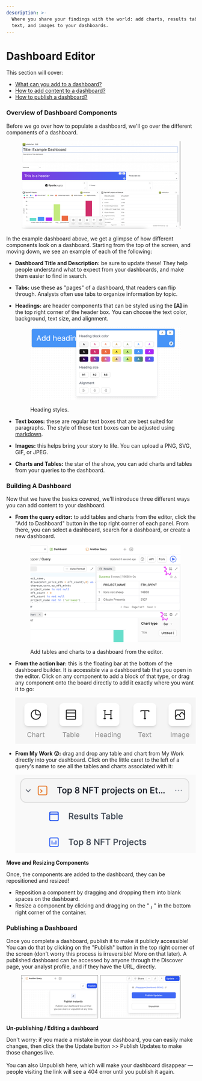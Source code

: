 ```yaml
---
description: >-
  Where you share your findings with the world: add charts, results tables,
  text, and images to your dashboards.
---
```


# Dashboard Editor

This section will cover:

* [What can you add to a dashboard?](dashboard-editor.md#overview-of-dashboard-components)
* [How to add content to a dashboard?](dashboard-editor.md#building-a-dashboard)
* [How to publish a dashboard?](dashboard-editor.md#publishing-a-dashboard)

### Overview of Dashboard Components

Before we go over how to populate a dashboard, we'll go over the different components of a dashboard.&#x20;

<figure><img src="../../../.gitbook/assets/Screenshot 2023-03-10 at 1.16.16 PM.png" alt=""><figcaption></figcaption></figure>

In the example dashboard above, we get a glimpse of how different components look on a dashboard. Starting from the top of the screen, and moving down, we see an example of each of the following:

* **Dashboard Title and Description:** be sure to update these! They help people understand what to expect from your dashboards, and make them easier to find in search.
* **Tabs:** use these as "pages" of a dashboard, that readers can flip through. Analysts often use tabs to organize information by topic.&#x20;
*   **Headings:** are header components that can be styled using the **\[A]** in the top right corner of the header box. You can choose the text color, background, text size, and alignment.&#x20;



    <figure><img src="../../../.gitbook/assets/Screenshot 2023-03-14 at 10.06.20 AM.png" alt=""><figcaption><p>Heading styles. </p></figcaption></figure>
* **Text boxes:** these are regular text boxes that are best suited for paragraphs. The style of these text boxes can be adjusted using [markdown](https://www.markdownguide.org/basic-syntax/).&#x20;
* **Images:** this helps bring your story to life. You can upload a PNG, SVG, GIF, or JPEG.
* **Charts and Tables:** the star of the show, you can add charts and tables from your queries to the dashboard.&#x20;



### **Building A Dashboard**

Now that we have the basics covered, we'll introduce three different ways you can add content to your dashboard.&#x20;

*   **From the query editor:** to add tables and charts from the editor, click the "Add to Dashboard" button in the top right corner of each panel. From there, you can select a dashboard, search for a dashboard, or create a new dashboard.

    <figure><img src="../../../.gitbook/assets/Screenshot 2023-03-12 at 6.26.59 PM.png" alt=""><figcaption><p>Add tables and charts to a dashboard from the editor. </p></figcaption></figure>
*   **From the action bar:** this is the floating bar at the bottom of the dashboard builder. It is accessible via a dashboard tab that you open in the editor. Click on any component to add a block of that type, or drag any component onto the board directly to add it exactly where you want it to go:

    ![Action Bar from the Dashboard Editor. ](<../../../.gitbook/assets/Screenshot 2023-03-10 at 2.03.30 PM (1).png>)
*   **From My Work 😮:** drag and drop any table and chart from My Work directly into your dashboard. Click on the little caret to the left of a query's name to see all the tables and charts associated with it:

    ![Expanded query item under My Work.](<../../../.gitbook/assets/Screenshot 2023-03-10 at 2.38.47 PM.png>)



**Move and Resizing Components**

Once, the components are added to the dashboard, they can be repositioned and resized!

* Reposition a component by dragging and dropping them into blank spaces on the dashboard.&#x20;
* Resize a component by clicking and dragging on the " **⸥** " in the bottom right corner of the container.



### Publishing a Dashboard

Once you complete a dashboard, publish it to make it publicly accessible! You can do that by clicking on the "Publish" button in the top right corner of the screen (don't worry this process is irreversible! More on that later). A published dashboard can be accessed by anyone through the Discover page, your analyst profile, and if they have the URL, directly.&#x20;

<figure><img src="../../../.gitbook/assets/share.png" alt=""><figcaption></figcaption></figure>

**Un-publishing / Editing a dashboard**

Don't worry: if you made a mistake in your dashboard, you can easily make changes, then click the the Update button >> Publish Updates to make those changes live.\
\
You can also Unpublish here, which will make your dashboard disappear — people visiting the link will see a 404 error until you publish it again.
